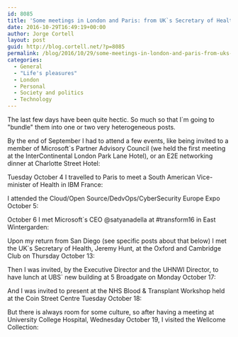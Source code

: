 ```yaml
---
id: 8085
title: 'Some meetings in London and Paris: from UK`s Secretary of Health to Microsoft`s CEO'
date: 2016-10-29T16:49:19+00:00
author: Jorge Cortell
layout: post
guid: http://blog.cortell.net/?p=8085
permalink: /blog/2016/10/29/some-meetings-in-london-and-paris-from-uks-secretary-of-health-to-microsofts-ceo/
categories:
  - General
  - "Life's pleasures"
  - London
  - Personal
  - Society and politics
  - Technology
---
```

The last few days have been quite hectic. So much so that I`m going to "bundle" them into one or two very heterogeneous posts.

By the end of September I had to attend a few events, like being invited to a member of Microsoft`s Partner Advisory Council (we held the first meeting at the InterContinental London Park Lane Hotel), or an E2E networking dinner at Charlotte Street Hotel:
  


Tuesday October 4 I travelled to Paris to meet a South American Vice-minister of Health in IBM France:
  


I attended the Cloud/Open Source/DedvOps/CyberSecurity Europe Expo October 5:
  


October 6 I met Microsoft`s CEO @satyanadella at #transform16 in East Wintergarden:
  


Upon my return from San Diego (see specific posts about that below) I met the UK`s Secretary of Health, Jeremy Hunt, at the Oxford and Cambridge Club on Thursday October 13:
  


Then I was invited, by the Executive Director and the UHNWI Director, to have lunch at UBS` new building at 5 Broadgate on Monday October 17:
  


And I was invited to present at the NHS Blood & Transplant Workshop held at the Coin Street Centre Tuesday October 18:
  


But there is always room for some culture, so after having a meeting at University College Hospital, Wednesday October 19, I visited the Wellcome Collection: